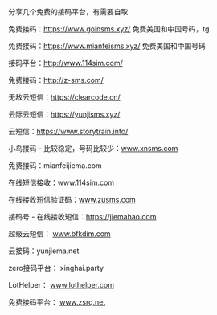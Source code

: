 分享几个免费的接码平台，有需要自取

免费接码：https://www.goinsms.xyz/
免费美国和中国号码，tg

免费接码：https://www.mianfeisms.xyz/
免费美国和中国号码

接码平台：http://www.114sim.com/

免费接码：http://z-sms.com/

无敌云短信：https://clearcode.cn/

云际云短信：https://yunjisms.xyz/

云短信：https://www.storytrain.info/

小鸟接码 - 比较稳定，号码比较少：www.xnsms.com

免费接码：mianfeijiema.com

在线短信接收：www.114sim.com

在线接收短信验证码：www.zusms.com

接码号 - 在线接收短信：https://jiemahao.com

超级云短信： www.bfkdim.com

云接码：yunjiema.net

zero接码平台： xinghai.party

LotHelper： www.lothelper.com

免费接码平台： www.zsrq.net